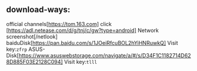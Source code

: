 ## download-ways:
official channels[https://tom.163.com]
click [https://adl.netease.com/d/g/tnj/c/gw?type=android]
Network screenshot[/netlook]
baiduDisk[https://pan.baidu.com/s/1JOeiRfcuBOL2hYiHNRuwkQ] 
         Visit key:`zfrp`
ASUS-Disk[https://www.asuswebstorage.com/navigate/a/#/s/D34F1C1182714D628D885F03E2128C094]
         Visit key:`tlll`
